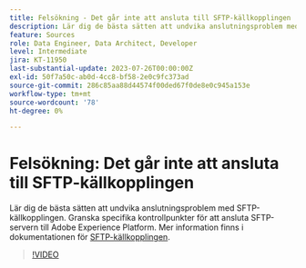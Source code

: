 ```yaml
---
title: Felsökning - Det går inte att ansluta till SFTP-källkopplingen
description: Lär dig de bästa sätten att undvika anslutningsproblem med SFTP-källkopplingen. Granska specifika kontrollpunkter för att ansluta SFTP-servern till Adobe Experience Platform.
feature: Sources
role: Data Engineer, Data Architect, Developer
level: Intermediate
jira: KT-11950
last-substantial-update: 2023-07-26T00:00:00Z
exl-id: 50f7a50c-ab0d-4cc8-bf58-2e0c9fc373ad
source-git-commit: 286c85aa88d44574f00ded67f0de8e0c945a153e
workflow-type: tm+mt
source-wordcount: '78'
ht-degree: 0%

---
```


# Felsökning: Det går inte att ansluta till SFTP-källkopplingen

Lär dig de bästa sätten att undvika anslutningsproblem med SFTP-källkopplingen. Granska specifika kontrollpunkter för att ansluta SFTP-servern till Adobe Experience Platform. Mer information finns i dokumentationen för [SFTP-källkopplingen](https://experienceleague.adobe.com/docs/experience-platform/sources/connectors/cloud-storage/sftp.html).

>[!VIDEO](https://video.tv.adobe.com/v/3416134?learn=on&enablevpops)
